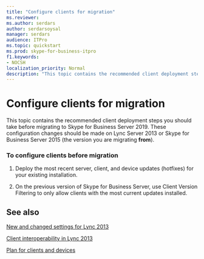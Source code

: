 ```yaml
---
title: "Configure clients for migration"
ms.reviewer: 
ms.author: serdars
author: serdarsoysal
manager: serdars
audience: ITPro
ms.topic: quickstart
ms.prod: skype-for-business-itpro
f1.keywords:
- NOCSH
localization_priority: Normal
description: "This topic contains the recommended client deployment steps you should take before migrating to Skype for Business Server 2019. These configuration changes should be made on Lync Server 2013 or Skype for Business Server 2015."
---
```


# Configure clients for migration

This topic contains the recommended client deployment steps you should take before migrating to Skype for Business Server 2019. These configuration changes should be made on Lync Server 2013 or Skype for Business Server 2015 (the version you are migrating **from**).
  
### To configure clients before migration

1. Deploy the most recent server, client, and device updates (hotfixes) for your existing installation.
    
2. On the previous version of Skype for Business Server, use Client Version Filtering to only allow clients with the most current updates installed.
    
## See also

[New and changed settings for Lync 2013](https://technet.microsoft.com/library/jj205204(v=ocs.15).aspx) 
 
[Client interoperability in Lync 2013](https://technet.microsoft.com/library/jj204672(v=ocs.15).aspx)
 <!-- The above links point to un-rebranded 2013 content we will need to discuss rebrand or bring forward -->

 [Plan for clients and devices](../../SfbServer/plan-your-deployment/clients-and-devices/clients-and-devices.md)
